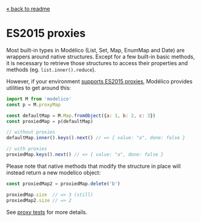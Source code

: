 [« back to readme](../README.md)

# ES2015 proxies

Most built-in types in Modélico (List, Set, Map, EnumMap and Date)
are wrappers around native structures. Except for a few built-in basic
methods, it is necessary to retrieve those structures to access their
properties and methods (eg. `list.inner().reduce`).

However, if your environment
[supports ES2015 proxies](https://kangax.github.io/compat-table/es6/#test-Proxy),
Modélico provides utilities to get around this:

```js
import M from 'modelico'
const p = M.proxyMap

const defaultMap = M.Map.fromObject({a: 1, b: 2, c: 3})
const proxiedMap = p(defaultMap)

// without proxies
defaultMap.inner().keys().next() // => { value: "a", done: false }

// with proxies
proxiedMap.keys().next() // => { value: "a", done: false }
```

Please note that native methods that modify the structure in place will
instead return a new modelico object:

```js
const proxiedMap2 = proxiedMap.delete('b')

proxiedMap.size  // => 3 (still)
proxiedMap2.size // => 2
```

See [proxy tests](../test/proxies) for more details.
